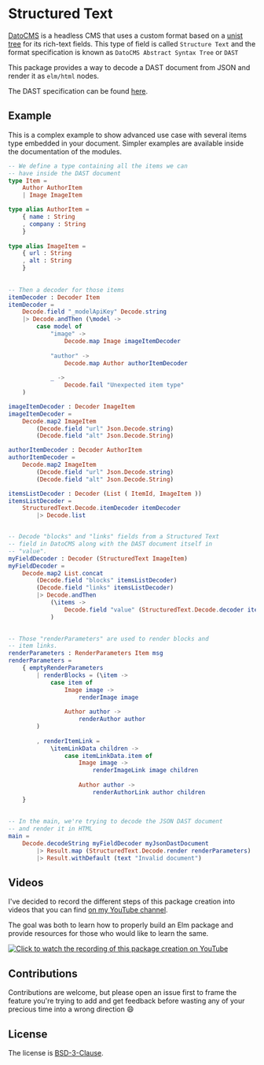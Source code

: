 # Structured Text

[DatoCMS](https://www.datocms.com/) is a headless CMS that uses a custom format based on a [unist tree](https://github.com/syntax-tree/unist) for its rich-text fields. This type of field is called `Structure Text` and the format specification is known as `DatoCMS Abstract Syntax Tree` or `DAST`

This package provides a way to decode a DAST document from JSON and render it as `elm/html` nodes.  

The DAST specification can be found [here](https://www.datocms.com/docs/structured-text/dast).

## Example 

This is a complex example to show advanced use case with several items type embedded in your document. Simpler examples are available inside the documentation of the modules.

```elm
-- We define a type containing all the items we can 
-- have inside the DAST document
type Item = 
    Author AuthorItem 
    | Image ImageItem

type alias AuthorItem =
    { name : String
    , company : String
    }
    
type alias ImageItem =
    { url : String
    , alt : String
    }
        
        
-- Then a decoder for those items
itemDecoder : Decoder Item
itemDecoder =
    Decode.field "_modelApiKey" Decode.string
    |> Decode.andThen (\model -> 
        case model of
            "image" -> 
                Decode.map Image imageItemDecoder
                
            "author" -> 
                Decode.map Author authorItemDecoder
                
            _ ->
                Decode.fail "Unexpected item type"
    )

imageItemDecoder : Decoder ImageItem
imageItemDecoder =
    Decode.map2 ImageItem
        (Decode.field "url" Json.Decode.string)
        (Decode.field "alt" Json.Decode.String)

authorItemDecoder : Decoder AuthorItem
authorItemDecoder =
    Decode.map2 ImageItem
        (Decode.field "url" Json.Decode.string)
        (Decode.field "alt" Json.Decode.String)

itemsListDecoder : Decoder (List ( ItemId, ImageItem ))
itemsListDecoder =
    StructuredText.Decode.itemDecoder itemDecoder
        |> Decode.list


-- Decode "blocks" and "links" fields from a Structured Text 
-- field in DatoCMS along with the DAST document itself in 
-- "value".
myFieldDecoder : Decoder (StructuredText ImageItem)
myFieldDecoder =
    Decode.map2 List.concat 
        (Decode.field "blocks" itemsListDecoder)
        (Decode.field "links" itemsListDecoder)
        |> Decode.andThen
            (\items ->
                Decode.field "value" (StructuredText.Decode.decoder items)
            )
            

-- Those "renderParameters" are used to render blocks and 
-- item links.
renderParameters : RenderParameters Item msg
renderParameters =
    { emptyRenderParameters
        | renderBlocks = (\item ->
            case item of
                Image image -> 
                    renderImage image
                    
                Author author -> 
                    renderAuthor author
        )  
        
        , renderItemLink =
            \itemLinkData children ->
                case itemLinkData.item of
                    Image image -> 
                        renderImageLink image children
                        
                    Author author -> 
                        renderAuthorLink author children
    }
            
            
-- In the main, we're trying to decode the JSON DAST document 
-- and render it in HTML
main =
    Decode.decodeString myFieldDecoder myJsonDastDocument
        |> Result.map (StructuredText.Decode.render renderParameters)
        |> Result.withDefault (text "Invalid document")
```

## Videos

I've decided to record the different steps of this package creation into videos that you can find [on my YouTube channel](https://www.youtube.com/watch?v=4FtZze7P134&list=PLPFFi6hw8lDFzCnA64BpIzLC6qjyARNXh).

The goal was both to learn how to properly build an Elm package and provide resources for those who would like to learn the same.

[![Click to watch the recording of this package creation on YouTube](https://i.ytimg.com/vi/4FtZze7P134/hqdefault.jpg)](https://www.youtube.com/watch?v=4FtZze7P134&list=PLPFFi6hw8lDFzCnA64BpIzLC6qjyARNXh)

## Contributions 

Contributions are welcome, but please open an issue first to frame the feature you're trying to add and get feedback before wasting any of your precious time into a wrong direction 😄

## License 

The license is [BSD-3-Clause](https://opensource.org/licenses/BSD-3-Clause).
